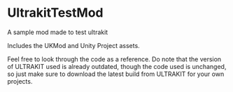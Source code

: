 # UltrakitTestMod
A sample mod made to test ultrakit

Includes the UKMod and Unity Project assets.

Feel free to look through the code as a reference. Do note that the version of ULTRAKIT used is already outdated, though the code used is unchanged, so just make sure to download the latest build from ULTRAKIT for your own projects.
